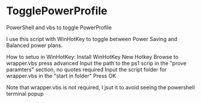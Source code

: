 # TogglePowerProfile
PowerShell and vbs to toggle PowerProfile

I use this script with WinHotKey to toggle between Power Saving and Balanced power plans.


How to setuo in WinHotKey:
Install WinHotKey
New Hotkey
Browse to wrapper.vbs
press advanced
Input the path to the ps1 scrip in the "prove paramters" section, no quotes required
Input the script folder for wrapper.vbs in the "start in folder"
Press OK

Note that wrapper.vbs is not required, I jsut it to avoid seeing the powershell terminal popup
